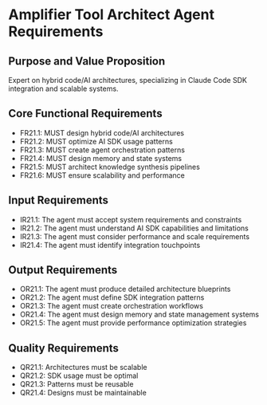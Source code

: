 # Amplifier Tool Architect Agent Requirements

## Purpose and Value Proposition
Expert on hybrid code/AI architectures, specializing in Claude Code SDK integration and scalable systems.

## Core Functional Requirements
- FR21.1: MUST design hybrid code/AI architectures
- FR21.2: MUST optimize AI SDK usage patterns
- FR21.3: MUST create agent orchestration patterns
- FR21.4: MUST design memory and state systems
- FR21.5: MUST architect knowledge synthesis pipelines
- FR21.6: MUST ensure scalability and performance

## Input Requirements
- IR21.1: The agent must accept system requirements and constraints
- IR21.2: The agent must understand AI SDK capabilities and limitations
- IR21.3: The agent must consider performance and scale requirements
- IR21.4: The agent must identify integration touchpoints

## Output Requirements
- OR21.1: The agent must produce detailed architecture blueprints
- OR21.2: The agent must define SDK integration patterns
- OR21.3: The agent must create orchestration workflows
- OR21.4: The agent must design memory and state management systems
- OR21.5: The agent must provide performance optimization strategies

## Quality Requirements
- QR21.1: Architectures must be scalable
- QR21.2: SDK usage must be optimal
- QR21.3: Patterns must be reusable
- QR21.4: Designs must be maintainable